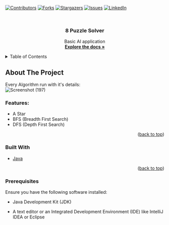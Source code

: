 <a name="readme-top"></a>

<!-- PROJECT SHIELDS -->

[![Contributors][contributors-shield]][contributors-url]
[![Forks][forks-shield]][forks-url]
[![Stargazers][stars-shield]][stars-url]
[![Issues][issues-shield]][issues-url]
[![LinkedIn][linkedin-shield]][linkedin-url]



<!-- PROJECT LOGO -->
<br />
<div align="center">
  <h3 align="center">8 Puzzle Solver</h3>

  <p align="center">
    Basic AI application
    <br />
    <a href="https://github.com/Arsany-Osama/8-puzzle-solver-java/tree/master"><strong>Explore the docs »</strong></a>
  </p>
</div>



<!-- TABLE OF CONTENTS -->
<details>
  <summary>Table of Contents</summary>
  <ol>
    <li>
      <a href="#about-the-project">About The Project</a>
      <ul>
        <li><a href="#built-with">Built With</a></li>
      </ul>
    </li>
    <li>
      <a href="#getting-started">Getting Started</a>
      <ul>
        <li><a href="#prerequisites">Prerequisites</a></li>
      </ul>
    </li>
  </ol>
</details>



<!-- ABOUT THE PROJECT -->

## About The Project

Every Algorithm run with it's details:
</br>
![Screenshot (197)](https://github.com/Arsany-Osama/8-puzzle-solver-java/assets/160052013/788fd150-8462-418d-a558-628357dc5456)

### Features:
- A Star
- BFS (Breadth First Search)
- DFS (Depth First Search)
<p align="right">(<a href="#readme-top">back to top</a>)</p>



### Built With

* [Java](https://www.oracle.com/java/)

<p align="right">(<a href="#readme-top">back to top</a>)</p>

### Prerequisites

Ensure you have the following software installed:
* Java Development Kit (JDK)
* A text editor or an Integrated Development Environment (IDE) like IntelliJ IDEA or Eclipse

  [contributors-shield]: https://img.shields.io/github/contributors/Arsany-Osama/8-puzzle-solver-java.svg?style=for-the-badge
[contributors-url]: https://github.com/Arsany-Osama/8-puzzle-solver-java/graphs/contributors
[forks-shield]: https://img.shields.io/github/forks/Arsany-Osama/8-puzzle-solver-java.svg?style=for-the-badge
[forks-url]: https://github.com/Arsany-Osama/8-puzzle-solver-java/network/members
[stars-shield]: https://img.shields.io/github/stars/Arsany-Osama/8-puzzle-solver-java.svg?style=for-the-badge
[stars-url]: https://github.com/Arsany-Osama/8-puzzle-solver-java/stargazers
[issues-shield]: https://img.shields.io/github/issues/Arsany-Osama/8-puzzle-solver-java.svg?style=for-the-badge
[issues-url]: https://github.com/Arsany-Osama/8-puzzle-solver-java/issues
[linkedin-shield]: https://img.shields.io/badge/-LinkedIn-black.svg?style=for-the-badge&logo=linkedin&colorB=555
[linkedin-url]: https://linkedin.com/in/arsany-osama-446942264
